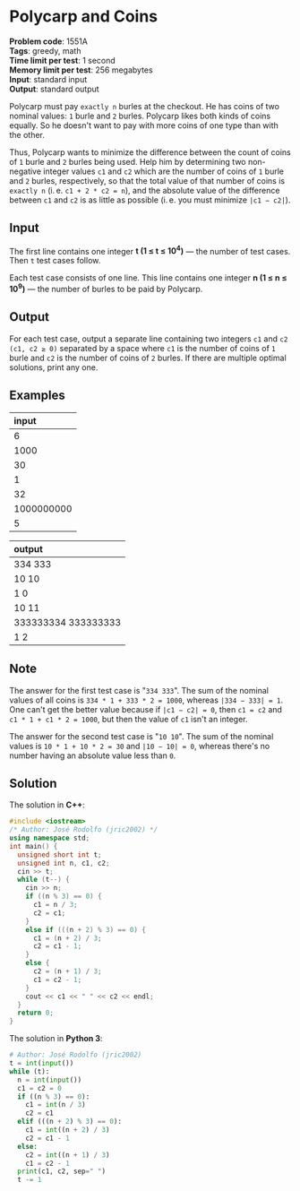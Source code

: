# Polycarp and Coins
**Problem code**: 1551A  
**Tags**: greedy, math  
**Time limit per test**: 1 second  
**Memory limit per test**: 256 megabytes  
**Input**: standard input  
**Output**: standard output  

Polycarp must pay `exactly n` burles at the checkout. He has coins of two nominal values: `1` burle and `2` burles. Polycarp likes both kinds of coins equally. So he doesn't want to pay with more coins of one type than with the other.

Thus, Polycarp wants to minimize the difference between the count of coins of `1` burle and `2` burles being used. Help him by determining two non-negative integer values `c1` and `c2` which are the number of coins of `1` burle and `2` burles, respectively, so that the total value of that number of coins is `exactly n` (i. e. `c1 + 2 * c2 = n`), and the absolute value of the difference between `c1` and `c2` is as little as possible (i. e. you must minimize `|c1 − c2|`).

## Input
The first line contains one integer **t (1 ≤ t ≤ 10<sup>4</sup>)** — the number of test cases. Then `t` test cases follow.

Each test case consists of one line. This line contains one integer **n (1 ≤ n ≤ 10<sup>9</sup>)** — the number of burles to be paid by Polycarp.

## Output
For each test case, output a separate line containing two integers `c1` and `c2 (c1, c2 ≥ 0)` separated by a space where `c1` is the number of coins of `1` burle and `c2` is the number of coins of `2` burles. If there are multiple optimal solutions, print any one.

## Examples
| input |
| :--- |
| 6 |
| 1000 |
| 30 |
| 1 |
| 32 |
| 1000000000 |
| 5 |

| output |
| :--- |
| 334 333 |
| 10 10 |
| 1 0 |
| 10 11 |
| 333333334 333333333 |
| 1 2 |

## Note
The answer for the first test case is "`334 333`". The sum of the nominal values of all coins is `334 * 1 + 333 * 2 = 1000`, whereas `|334 − 333| = 1`. One can't get the better value because if `|c1 − c2| = 0`, then `c1 = c2` and `c1 * 1 + c1 * 2 = 1000`, but then the value of `c1` isn't an integer.

The answer for the second test case is "`10 10`". The sum of the nominal values is `10 * 1 + 10 * 2 = 30` and `|10 − 10| = 0`, whereas there's no number having an absolute value less than `0`.

## Solution
The solution in **C++**:
```cpp
#include <iostream>
/* Author: José Rodolfo (jric2002) */
using namespace std;
int main() {
  unsigned short int t;
  unsigned int n, c1, c2;
  cin >> t;
  while (t--) {
    cin >> n;
    if ((n % 3) == 0) {
      c1 = n / 3;
      c2 = c1;
    }
    else if (((n + 2) % 3) == 0) {
      c1 = (n + 2) / 3;
      c2 = c1 - 1;
    }
    else {
      c2 = (n + 1) / 3;
      c1 = c2 - 1;
    }
    cout << c1 << " " << c2 << endl;
  }
  return 0;
}
```

The solution in **Python 3**:
```python
# Author: José Rodolfo (jric2002)
t = int(input())
while (t):
  n = int(input())
  c1 = c2 = 0
  if ((n % 3) == 0):
    c1 = int(n / 3)
    c2 = c1
  elif (((n + 2) % 3) == 0):
    c1 = int((n + 2) / 3)
    c2 = c1 - 1
  else:
    c2 = int((n + 1) / 3)
    c1 = c2 - 1
  print(c1, c2, sep=" ")
  t -= 1
```